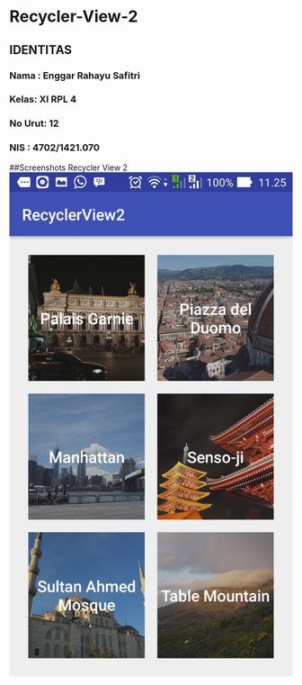 # Recycler-View-2
## IDENTITAS <br>
### Nama : Enggar Rahayu Safitri 
### Kelas: XI RPL 4
### No Urut: 12
### NIS : 4702/1421.070 <br>
##Screenshots Recycler View 2
![1](https://github.com/Enggarrahayu/Recycler-View-2/blob/master/RV2.jpg) 
